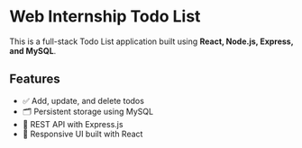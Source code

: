 # Web Internship Todo List

This is a full-stack Todo List application built using **React, Node.js, Express, and MySQL**.

## Features
- ✅ Add, update, and delete todos
- 🗂️ Persistent storage using MySQL
- 🚀 REST API with Express.js
- 🎨 Responsive UI built with React